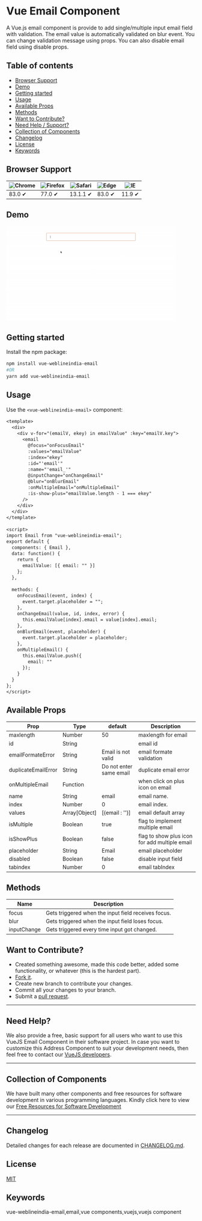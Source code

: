 # Vue Email Component

A Vue.js email component is provide to add  single/multiple input email field with validation.
The email value is automatically validated on blur event.
You can change validation message using props.
You can also disable email field using disable props.


## Table of contents

- [Browser Support](#browser-support)
- [Demo](#demo)
- [Getting started](#getting-started)
- [Usage](#usage)
- [Available Props](#available-props)
- [Methods](#methods)
- [Want to Contribute?](#want-to-contribute)
- [Need Help / Support?](#need-help)
- [Collection of Components](#collection-of-components)
- [Changelog](#changelog)
- [License](#license)
- [Keywords](#Keywords)

## Browser Support

| ![Chrome](https://raw.github.com/alrra/browser-logos/master/src/chrome/chrome_48x48.png) | ![Firefox](https://raw.github.com/alrra/browser-logos/master/src/firefox/firefox_48x48.png) | ![Safari](https://raw.github.com/alrra/browser-logos/master/src/safari/safari_48x48.png) | ![Edge](https://raw.github.com/alrra/browser-logos/master/src/edge/edge_48x48.png) | ![IE](https://raw.github.com/alrra/browser-logos/master/src/archive/internet-explorer_9-11/internet-explorer_9-11_48x48.png) |
| ---------------------------------------------------------------------------------------- | ------------------------------------------------------------------------------------------- | ---------------------------------------------------------------------------------------- | ---------------------------------------------------------------------------------- | ---------------------------------------------------------------------------------------------------------------------------- |
| 83.0 ✔                                                                                   | 77.0 ✔                                                                                      | 13.1.1 ✔                                                                                 | 83.0 ✔                                                                             | 11.9 ✔                                                                                                                       |

## Demo


[![](email.gif)](https://github.com/weblineindia/Vue-Email/email.gif)

## Getting started

Install the npm package:

```bash
npm install vue-weblineindia-email
#OR
yarn add vue-weblineindia-email
```

## Usage

Use the `<vue-weblineindia-email>` component:

```vue
<template>
  <div>
    <div v-for="(emailV, ekey) in emailValue" :key="emailV.key">
      <email
        @focus="onFocusEmail"
        :values="emailValue"
        :index="ekey"
        :id="'email'"
        :name="'email_'"
        @inputChange="onChangeEmail"
        @blur="onBlurEmail"
        :onMultipleEmail="onMultipleEmail"
        :is-show-plus="emailValue.length - 1 === ekey"
      />
    </div>
  </div>
</template>

<script>
import Email from "vue-weblineindia-email";
export default {
  components: { Email },
  data: function() {
    return {
      emailValue: [{ email: "" }]
    };
  },

  methods: {
    onFocusEmail(event, index) {
      event.target.placeholder = "";
    },
    onChangeEmail(value, id, index, error) {
      this.emailValue[index].email = value[index].email;
    },
    onBlurEmail(event, placeholder) {
      event.target.placeholder = placeholder;
    },
    onMultipleEmail() {
      this.emailValue.push({
        email: ""
      });
    }
  }
};
</script>
```

## Available Props

| Prop               | Type                                                                      | default | Description                                                                                                                                                                                                                                                     |
| ------------------ | ------------------------------------------------------------------------- | ------- | --------------------------------------------------------------------------------------------------------------------------------------------------------------------------------------------------------------------------------------------------------------- |
| maxlength                 | Number                                                                    |  50       | maxlength for email          |
| id          | String                                                                    |         | email id      |                                                                                                                                                                                                                              
| emailFormateError        | String                                                                    |   Email is not valid      | email formate validation                                                                                                                                                                                                                 |
| duplicateEmailError              | String                                                                    | Do not enter same email | duplicate email error                                                                                                                                        |
| onMultipleEmail            | Function                                                         |     |  when click on plus icon on email|
|name | String                                                                   | email   | email name.                                                                                                                                                                                                                  |
| index | Number | 0    | email index.  |
| values | Array[Object] | [{email : ''}]    | email default array |
| isMultiple | Boolean | true    | flag to implement multiple email |
| isShowPlus | Boolean | false    | flag to show plus icon for add multiple email |
| placeholder | String | Email    | email placeholder |
| disabled | Boolean | false    | disable input field |
| tabindex | Number | 0    | email tabIndex |


## Methods

| Name         | Description                                                                                                                                                                                                                                                                                                                                                                                                                                                  |
| ------------ | ------------------------------------------------------------------------------------------------------------------------------------------------------------------------------------------------------------------------------------------------------------------------------------------------------------------------------------------------------------------------------------------------------------------------------------------------------------ |
| focus        | Gets triggered when the input field receives focus.                                                                                                                                                                                                                                                                                                                                                                                             |
| blur         | Gets triggered when the  input field loses focus.                                                                                                                                                                                                                                                                                                                                                                                                |
| inputChange  | Gets triggered every time  input got changed.                                                                                                                                                                                                                                                                                                                                                                                                    |
                                                                                                                                                                                                                                                                                                                                        

## Want to Contribute?

- Created something awesome, made this code better, added some functionality, or whatever (this is the hardest part).
- [Fork it](http://help.github.com/forking/).
- Create new branch to contribute your changes.
- Commit all your changes to your branch.
- Submit a [pull request](http://help.github.com/pull-requests/).

---

## Need Help?

We also provide a free, basic support for all users who want to use this VueJS Email Component in their software project. In case you want to customize this Address Component to suit your development needs, then feel free to contact our [VueJS developers](https://www.weblineindia.com/hire-vuejs-developer.html).

---

## Collection of Components

We have built many other components and free resources for software development in various programming languages. Kindly click here to view our [Free Resources for Software Development](https://www.weblineindia.com/software-development-resources.html)

---

## Changelog

Detailed changes for each release are documented in [CHANGELOG.md](./CHANGELOG.md).



## License

[MIT](LICENSE)

[mit]: https://github.com/weblineindia/Vue-Email/blob/master/LICENSE

## Keywords

vue-weblineindia-email,email,vue components,vuejs,vuejs component
